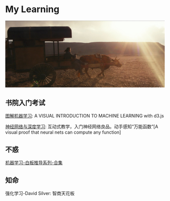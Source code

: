 # My Learning

![ox](../ox.jpg)



## 书院入门考试

[图解机器学习](http://www.r2d3.us/): A VISUAL INTRODUCTION TO MACHINE LEARNING with d3.js

[神经网络与深度学习](http://neuralnetworksanddeeplearning.com/): 互动式教学，入门神经网络良品。动手感知“万能函数”[A visual proof that neural nets can compute any function]

## 不惑

[机器学习-白板推导系列-合集](https://space.bilibili.com/97068901)

## 知命

强化学习-David Silver: 智商天花板


